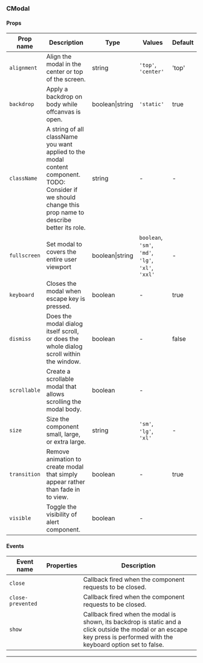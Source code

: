 ### CModal

#### Props

| Prop name               | Description                                                                                                                                                  | Type            | Values                                             | Default |
| ----------------------- | ------------------------------------------------------------------------------------------------------------------------------------------------------------ | --------------- | -------------------------------------------------- | ------- |
| <code>alignment</code>  | Align the modal in the center or top of the screen.                                                                                                          | string          | `'top'`, `'center'`                                | 'top'   |
| <code>backdrop</code>   | Apply a backdrop on body while offcanvas is open.                                                                                                            | boolean\|string | `'static'`                                         | true    |
| <code>className</code>  | A string of all className you want applied to the modal content component.<br>TODO: Consider if we should change this prop name to describe better its role. | string          | -                                                  | -       |
| <code>fullscreen</code> | Set modal to covers the entire user viewport                                                                                                                 | boolean\|string | `boolean`, `'sm'`, `'md'`, `'lg'`, `'xl'`, `'xxl'` | -       |
| <code>keyboard</code>   | Closes the modal when escape key is pressed.                                                                                                                 | boolean         | -                                                  | true    |
| <code>dismiss</code>    | Does the modal dialog itself scroll, or does the whole dialog scroll within the window.                                                                      | boolean         | -                                                  | false   |
| <code>scrollable</code> | Create a scrollable modal that allows scrolling the modal body.                                                                                              | boolean         | -                                                  |         |
| <code>size</code>       | Size the component small, large, or extra large.                                                                                                             | string          | `'sm'`, `'lg'`, `'xl'`                             | -       |
| <code>transition</code> | Remove animation to create modal that simply appear rather than fade in to view.                                                                             | boolean         | -                                                  | true    |
| <code>visible</code>    | Toggle the visibility of alert component.                                                                                                                    | boolean         | -                                                  |         |

#### Events

| Event name                   | Properties | Description                                                                                                                                                             |
| ---------------------------- | ---------- | ----------------------------------------------------------------------------------------------------------------------------------------------------------------------- |
| <code>close</code>           |            | Callback fired when the component requests to be closed.                                                                                                                |
| <code>close-prevented</code> |            | Callback fired when the component requests to be closed.                                                                                                                |
| <code>show</code>            |            | Callback fired when the modal is shown, its backdrop is static and a click outside the modal or an escape key press is performed with the keyboard option set to false. |

---
